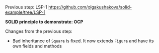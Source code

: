 Previous step: LSP-1 https://github.com/olgakushakova/solid-example/tree/LSP-1

**SOLID principle to demonstrate: OCP**

Changes from the previous step:
- Bad inheritance of `Square` is fixed. It now extends `Figure` and have its own fields and methods